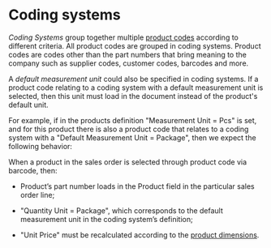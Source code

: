# Coding systems 

*Coding Systems* group together multiple [product codes](product-codes.md) according to different criteria. All product codes are grouped in coding systems. Product codes are codes other than the part numbers that bring meaning to the company such as supplier codes, customer codes, barcodes and more. 

A *default measurement unit* could also be specified in coding systems. If a product code relating to a coding system with a default measurement unit is selected, then this unit must load in the document instead of the product's default unit. 

For example, if in the products definition "Measurement Unit = Pcs" is set, and for this product there is also a product code that relates to a coding system with a "Default Measurement Unit = Package", then we expect the following behavior: 

When a product in the sales order is selected through product code via barcode, then: 

-  Product’s part number loads in the Product field in the particular sales order line; 

- "Quantity Unit = Package", which corresponds to the default measurement unit in the coding system’s definition; 

- "Unit Price" must be recalculated according to the [product dimensions](product-dimensions.md).


